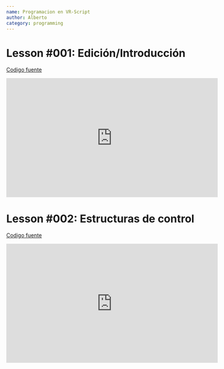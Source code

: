 ```yaml
---
name: Programacion en VR-Script
author: Alberto
category: programming
---
```

# Lesson #001: Edición/Introducción
[Codigo fuente](https://github.com/msxvr/documentation/tree/master/tutorial_1)
<iframe width="560" height="315" src="https://www.youtube.com/embed/pm5vUXY4z1s" title="YouTube video player" frameborder="0" allow="accelerometer; autoplay; clipboard-write; encrypted-media; gyroscope; picture-in-picture" allowfullscreen></iframe>

# Lesson #002: Estructuras de control
[Codigo fuente](https://github.com/msxvr/documentation/tree/master/tutorial_2)
<iframe width="560" height="315" src="https://www.youtube.com/embed/U685yKAEau8" title="YouTube video player" frameborder="0" allow="accelerometer; autoplay; clipboard-write; encrypted-media; gyroscope; picture-in-picture" allowfullscreen></iframe>